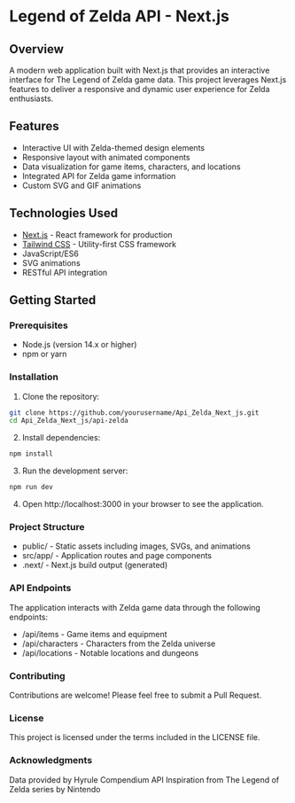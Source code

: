 # Legend of Zelda API - Next.js

## Overview
A modern web application built with Next.js that provides an interactive interface for The Legend of Zelda game data. This project leverages Next.js features to deliver a responsive and dynamic user experience for Zelda enthusiasts.

## Features
- Interactive UI with Zelda-themed design elements
- Responsive layout with animated components
- Data visualization for game items, characters, and locations
- Integrated API for Zelda game information
- Custom SVG and GIF animations

## Technologies Used
- [Next.js](https://nextjs.org/) - React framework for production
- [Tailwind CSS](https://tailwindcss.com/) - Utility-first CSS framework
- JavaScript/ES6
- SVG animations
- RESTful API integration

## Getting Started

### Prerequisites
- Node.js (version 14.x or higher)
- npm or yarn

### Installation
1. Clone the repository:
```bash
git clone https://github.com/yourusername/Api_Zelda_Next_js.git
cd Api_Zelda_Next_js/api-zelda
```

2. Install dependencies:
```bash
npm install
```

3. Run the development server:
```bash
npm run dev
```

4. Open http://localhost:3000 in your browser to see the application.

### Project Structure
- public/ - Static assets including images, SVGs, and animations
- src/app/ - Application routes and page components
- .next/ - Next.js build output (generated)

### API Endpoints
The application interacts with Zelda game data through the following endpoints:

- /api/items - Game items and equipment
- /api/characters - Characters from the Zelda universe
- /api/locations - Notable locations and dungeons

### Contributing
Contributions are welcome! Please feel free to submit a Pull Request.

### License
This project is licensed under the terms included in the LICENSE file.

### Acknowledgments
Data provided by Hyrule Compendium API
Inspiration from The Legend of Zelda series by Nintendo